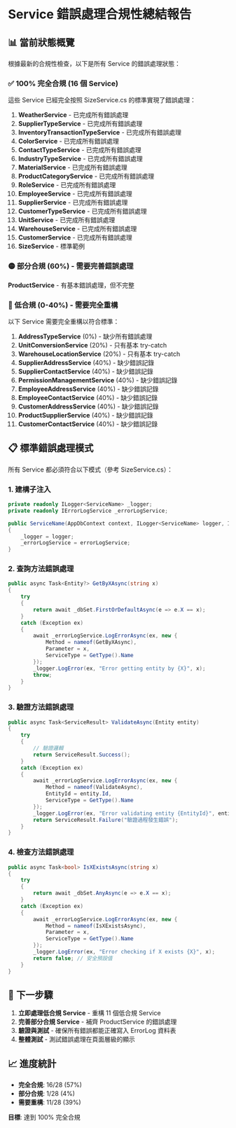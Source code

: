 # Service 錯誤處理合規性總結報告

## 📊 當前狀態概覽

根據最新的合規性檢查，以下是所有 Service 的錯誤處理狀態：

### ✅ 100% 完全合規 (16 個 Service)
這些 Service 已經完全按照 SizeService.cs 的標準實現了錯誤處理：

1. **WeatherService** - 已完成所有錯誤處理
2. **SupplierTypeService** - 已完成所有錯誤處理
3. **InventoryTransactionTypeService** - 已完成所有錯誤處理  
4. **ColorService** - 已完成所有錯誤處理
5. **ContactTypeService** - 已完成所有錯誤處理
6. **IndustryTypeService** - 已完成所有錯誤處理
7. **MaterialService** - 已完成所有錯誤處理
8. **ProductCategoryService** - 已完成所有錯誤處理
9. **RoleService** - 已完成所有錯誤處理
10. **EmployeeService** - 已完成所有錯誤處理
11. **SupplierService** - 已完成所有錯誤處理
12. **CustomerTypeService** - 已完成所有錯誤處理
13. **UnitService** - 已完成所有錯誤處理
14. **WarehouseService** - 已完成所有錯誤處理
15. **CustomerService** - 已完成所有錯誤處理
16. **SizeService** - 標準範例

### 🟡 部分合規 (60%) - 需要完善錯誤處理

**ProductService** - 有基本錯誤處理，但不完整

### 🔴 低合規 (0-40%) - 需要完全重構

以下 Service 需要完全重構以符合標準：

1. **AddressTypeService** (0%) - 缺少所有錯誤處理
2. **UnitConversionService** (20%) - 只有基本 try-catch
3. **WarehouseLocationService** (20%) - 只有基本 try-catch
4. **SupplierAddressService** (40%) - 缺少錯誤記錄
5. **SupplierContactService** (40%) - 缺少錯誤記錄
6. **PermissionManagementService** (40%) - 缺少錯誤記錄
7. **EmployeeAddressService** (40%) - 缺少錯誤記錄
8. **EmployeeContactService** (40%) - 缺少錯誤記錄
9. **CustomerAddressService** (40%) - 缺少錯誤記錄
10. **ProductSupplierService** (40%) - 缺少錯誤記錄
11. **CustomerContactService** (40%) - 缺少錯誤記錄

## 📋 標準錯誤處理模式

所有 Service 都必須符合以下模式（參考 SizeService.cs）：

### 1. 建構子注入
```csharp
private readonly ILogger<ServiceName> _logger;
private readonly IErrorLogService _errorLogService;

public ServiceName(AppDbContext context, ILogger<ServiceName> logger, IErrorLogService errorLogService) : base(context)
{
    _logger = logger;
    _errorLogService = errorLogService;
}
```

### 2. 查詢方法錯誤處理
```csharp
public async Task<Entity?> GetByXAsync(string x)
{
    try
    {
        return await _dbSet.FirstOrDefaultAsync(e => e.X == x);
    }
    catch (Exception ex)
    {
        await _errorLogService.LogErrorAsync(ex, new { 
            Method = nameof(GetByXAsync),
            Parameter = x,
            ServiceType = GetType().Name 
        });
        _logger.LogError(ex, "Error getting entity by {X}", x);
        throw;
    }
}
```

### 3. 驗證方法錯誤處理
```csharp
public async Task<ServiceResult> ValidateAsync(Entity entity)
{
    try
    {
        // 驗證邏輯
        return ServiceResult.Success();
    }
    catch (Exception ex)
    {
        await _errorLogService.LogErrorAsync(ex, new { 
            Method = nameof(ValidateAsync),
            EntityId = entity.Id,
            ServiceType = GetType().Name 
        });
        _logger.LogError(ex, "Error validating entity {EntityId}", entity.Id);
        return ServiceResult.Failure("驗證過程發生錯誤");
    }
}
```

### 4. 檢查方法錯誤處理
```csharp
public async Task<bool> IsXExistsAsync(string x)
{
    try
    {
        return await _dbSet.AnyAsync(e => e.X == x);
    }
    catch (Exception ex)
    {
        await _errorLogService.LogErrorAsync(ex, new { 
            Method = nameof(IsXExistsAsync),
            Parameter = x,
            ServiceType = GetType().Name 
        });
        _logger.LogError(ex, "Error checking if X exists {X}", x);
        return false; // 安全預設值
    }
}
```

## 🎯 下一步驟

1. **立即處理低合規 Service** - 重構 11 個低合規 Service
2. **完善部分合規 Service** - 補齊 ProductService 的錯誤處理
3. **驗證與測試** - 確保所有錯誤都能正確寫入 ErrorLog 資料表
4. **整體測試** - 測試錯誤處理在頁面層級的顯示

## 📈 進度統計

- **完全合規**: 16/28 (57%)
- **部分合規**: 1/28 (4%)
- **需要重構**: 11/28 (39%)

**目標**: 達到 100% 完全合規
